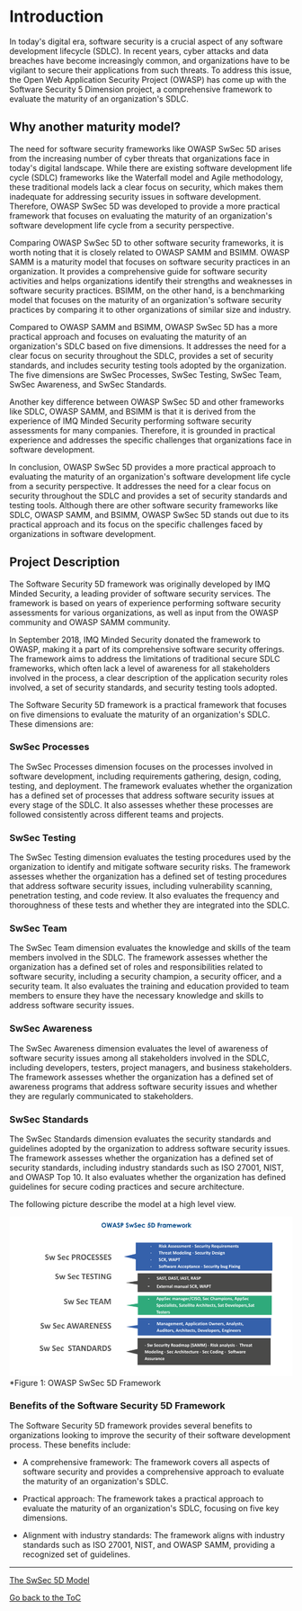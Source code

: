 # Introduction

In today's digital era, software security is a crucial aspect of any software development lifecycle (SDLC). In recent years, cyber attacks and data breaches have become increasingly common, and organizations have to be vigilant to secure their applications from such threats. To address this issue, the Open Web Application Security Project (OWASP) has come up with the Software Security 5 Dimension project, a comprehensive framework to evaluate the maturity of an organization's SDLC.

## Why another maturity model?

The need for software security frameworks like OWASP SwSec 5D arises from the increasing number of cyber threats that organizations face in today's digital landscape. While there are existing software development life cycle (SDLC) frameworks like the Waterfall model and Agile methodology, these traditional models lack a clear focus on security, which makes them inadequate for addressing security issues in software development. Therefore, OWASP SwSec 5D was developed to provide a more practical framework that focuses on evaluating the maturity of an organization's software development life cycle from a security perspective.

Comparing OWASP SwSec 5D to other software security frameworks, it is worth noting that it is closely related to OWASP SAMM and BSIMM. OWASP SAMM is a maturity model that focuses on software security practices in an organization. It provides a comprehensive guide for software security activities and helps organizations identify their strengths and weaknesses in software security practices. BSIMM, on the other hand, is a benchmarking model that focuses on the maturity of an organization's software security practices by comparing it to other organizations of similar size and industry.

Compared to OWASP SAMM and BSIMM, OWASP SwSec 5D has a more practical approach and focuses on evaluating the maturity of an organization's SDLC based on five dimensions. It addresses the need for a clear focus on security throughout the SDLC, provides a set of security standards, and includes security testing tools adopted by the organization. The five dimensions are SwSec Processes, SwSec Testing, SwSec Team, SwSec Awareness, and SwSec Standards.

Another key difference between OWASP SwSec 5D and other frameworks like SDLC, OWASP SAMM, and BSIMM is that it is derived from the experience of IMQ Minded Security performing software security assessments for many companies. Therefore, it is grounded in practical experience and addresses the specific challenges that organizations face in software development.

In conclusion, OWASP SwSec 5D provides a more practical approach to evaluating the maturity of an organization's software development life cycle from a security perspective. It addresses the need for a clear focus on security throughout the SDLC and provides a set of security standards and testing tools. Although there are other software security frameworks like SDLC, OWASP SAMM, and BSIMM, OWASP SwSec 5D stands out due to its practical approach and its focus on the specific challenges faced by organizations in software development.

## Project Description

The Software Security 5D framework was originally developed by IMQ Minded Security, a leading provider of software security services. The framework is based on years of experience performing software security assessments for various organizations, as well as input from the OWASP community and OWASP SAMM community.

In September 2018, IMQ Minded Security donated the framework to OWASP, making it a part of its comprehensive software security offerings. The framework aims to address the limitations of traditional secure SDLC frameworks, which often lack a level of awareness for all stakeholders involved in the process, a clear description of the application security roles involved, a set of security standards, and security testing tools adopted.

The Software Security 5D framework is a practical framework that focuses on five dimensions to evaluate the maturity of an organization's SDLC. These dimensions are:

### SwSec Processes

The SwSec Processes dimension focuses on the processes involved in software development, including requirements gathering, design, coding, testing, and deployment. The framework evaluates whether the organization has a defined set of processes that address software security issues at every stage of the SDLC. It also assesses whether these processes are followed consistently across different teams and projects.

### SwSec Testing

The SwSec Testing dimension evaluates the testing procedures used by the organization to identify and mitigate software security risks. The framework assesses whether the organization has a defined set of testing procedures that address software security issues, including vulnerability scanning, penetration testing, and code review. It also evaluates the frequency and thoroughness of these tests and whether they are integrated into the SDLC.

### SwSec Team

The SwSec Team dimension evaluates the knowledge and skills of the team members involved in the SDLC. The framework assesses whether the organization has a defined set of roles and responsibilities related to software security, including a security champion, a security officer, and a security team. It also evaluates the training and education provided to team members to ensure they have the necessary knowledge and skills to address software security issues.

### SwSec Awareness

The SwSec Awareness dimension evaluates the level of awareness of software security issues among all stakeholders involved in the SDLC, including developers, testers, project managers, and business stakeholders. The framework assesses whether the organization has a defined set of awareness programs that address software security issues and whether they are regularly communicated to stakeholders.

### SwSec Standards

The SwSec Standards dimension evaluates the security standards and guidelines adopted by the organization to address software security issues. The framework assesses whether the organization has a defined set of security standards, including industry standards such as ISO 27001, NIST, and OWASP Top 10. It also evaluates whether the organization has defined guidelines for secure coding practices and secure architecture.

The following picture describe the model at a high level view.

![OWASP SwSec 5D Framework](https://github.com/OWASP/www-project-software-security-5d-framework/blob/master/assets/images/SwSec5DFramework.png)\
 *Figure 1: OWASP SwSec 5D Framework 
 

### Benefits of the Software Security 5D Framework

The Software Security 5D framework provides several benefits to organizations looking to improve the security of their software development process. These benefits include:

- A comprehensive framework: The framework covers all aspects of software security and provides a comprehensive approach to evaluate the maturity of an organization's SDLC.

- Practical approach: The framework takes a practical approach to evaluate the maturity of an organization's SDLC, focusing on five key dimensions.

- Alignment with industry standards: The framework aligns with industry standards such as ISO 27001, NIST, and OWASP SAMM, providing a recognized set of guidelines.

---
[The SwSec 5D Model](2.The-SwSec5D-Model.md)

[Go back to the ToC](ToC.md)
